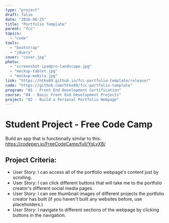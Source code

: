 ```yaml
---
type: "project"
draft: false
date: "2016-06-25"
title: "Portfolio Template"
parent: "fcc"
topics:
  - "code"
tools:
  - "bootstrap"
  - "jQuery"
cover: "cover.jpg"
photo:
  - "screenshot-ipadpro-landscape.jpg"
  - "mockup-tablet.jpg"
  - "mockup-mobile.jpg"
link: "https://htko89.github.io/fcc-portfolio-template/release/"
code: "https://github.com/htko89/fcc-portfolio-template"
program: "01 - Front End Development Certification"
course: "04 - Basic Front End Development Projects"
project: "02 - Build a Personal Portfolio Webpage"
---
```

# Student Project - Free Code Camp
Build an app that is functionally similar to this: https://codepen.io/FreeCodeCamp/full/YqLyXB/

## Project Criteria:
* User Story: I can access all of the portfolio webpage's content just by scrolling.
* User Story: I can click different buttons that will take me to the portfolio creator's different social media pages.
* User Story: I can see thumbnail images of different projects the portfolio creator has built (if you haven't built any websites before, use placeholders.)
* User Story: I navigate to different sections of the webpage by clicking buttons in the navigation.

